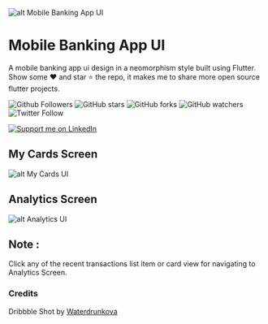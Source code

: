 ![alt Mobile Banking App UI](https://github.com/vinothvino42/Mobile-Banking-App-UI/blob/master/screenshots/Mobile-Baning-App-Img.png)

# Mobile Banking App UI

A mobile banking app ui design in a neomorphism style built using Flutter.
Show some ❤️ and star ⭐ the repo, it makes me to share more open source flutter projects.

![Github Followers](https://img.shields.io/github/followers/vinothvino42?label=Follow&style=social)
![GitHub stars](https://img.shields.io/github/stars/vinothvino42/Mobile-Banking-App-UI?style=social)
![GitHub forks](https://img.shields.io/github/forks/vinothvino42/Mobile-Banking-App-UI?style=social)
![GitHub watchers](https://img.shields.io/github/watchers/vinothvino42/Mobile-Banking-App-UI?style=social)
![Twitter Follow](https://img.shields.io/twitter/follow/vinothvino42?label=Follow&style=social)

<a href="https://www.linkedin.com/in/vinothvino42/">
    <img src="https://img.shields.io/badge/Support-Recommend%2FEndorse%20me%20on%20Linkedin-blue?style=for-the-badge&logo=linkedin" alt="Support me on LinkedIn" /></a>

## My Cards Screen

![alt My Cards UI](https://github.com/vinothvino42/Mobile-Banking-App-UI/blob/master/screenshots/mycards.png)

## Analytics Screen

![alt Analytics UI](https://github.com/vinothvino42/Mobile-Banking-App-UI/blob/master/screenshots/analytics.png)

## Note : 
Click any of the recent transactions list item or card view for navigating to Analytics Screen.

### Credits
Dribbble Shot by [Waterdrunkova](https://dribbble.com/waterdrunkova)
